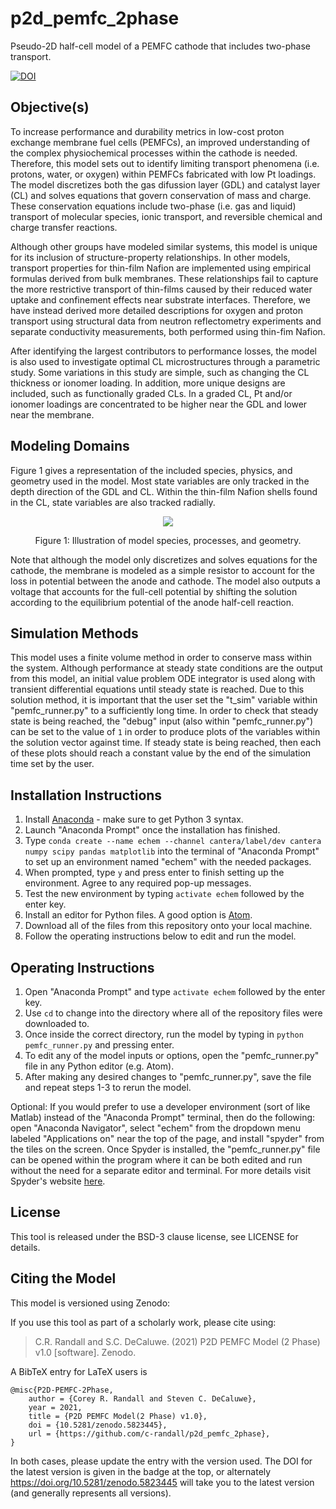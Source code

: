 # p2d_pemfc_2phase
Pseudo-2D half-cell model of a PEMFC cathode that includes two-phase transport.

[![DOI](https://zenodo.org/badge/444956566.svg)](https://zenodo.org/badge/latestdoi/444956566)

## Objective(s)
To increase performance and durability metrics in low-cost proton exchange
membrane fuel cells (PEMFCs), an improved understanding of the complex physiochemical
processes within the cathode is needed. Therefore, this model sets out
to identify limiting transport phenomena (i.e. protons, water, or oxygen) within
PEMFCs fabricated with low Pt loadings. The model discretizes both the gas difussion layer
(GDL) and catalyst layer (CL) and solves equations that govern conservation of mass and 
charge. These conservation equations include two-phase (i.e. gas and liquid) transport of
molecular species, ionic transport, and reversible chemical and charge transfer reactions.

Although other groups have modeled similar systems, this model is unique for its inclusion
of structure-property relationships. In other models, transport properties for thin-film Nafion 
are implemented using empirical formulas derived from bulk membranes. These relationships 
fail to capture the more restrictive transport of thin-films caused by their reduced water uptake 
and confinement effects near substrate interfaces. Therefore, we have instead derived
more detailed descriptions for oxygen and proton transport using structural data from neutron 
reflectometry experiments and separate conductivity measurements, both performed using thin-fim
Nafion.

After identifying the largest contributors to performance losses, the model is also used to 
investigate optimal CL microstructures through a parametric study. Some variations in this 
study are simple, such as changing the CL thickness or ionomer loading. In addition, more unique 
designs are included, such as functionally graded CLs. In a graded CL, Pt and/or ionomer loadings
are concentrated to be higher near the GDL and lower near the membrane. 

## Modeling Domains
Figure 1 gives a representation of the included species, physics, and geometry used in the model. 
Most state variables are only tracked in the depth direction of the GDL and CL. Within the thin-film 
Nafion shells found in the CL, state variables are also tracked radially. 

<p align="center"> <img src="https://user-images.githubusercontent.com/39809042/148299226-82796eb7-8c15-4267-89d5-437c974a4b0b.png"> </p>
<p align="center"> Figure 1: Illustration of model species, processes, and geometry. </p>

Note that although the model only discretizes and solves equations for the cathode, the membrane
is modeled as a simple resistor to account for the loss in potential between the anode and cathode. 
The model also outputs a voltage that accounts for the full-cell potential by shifting the solution
according to the equilibrium potential of the anode half-cell reaction.

## Simulation Methods
This model uses a finite volume method in order to conserve mass within the system. 
Although performance at steady state conditions are the output from this model, an 
initial value problem ODE integrator is used along with transient differential 
equations until steady state is reached. Due to this solution method, it is important 
that the user set the "t_sim" variable within "pemfc_runner.py" to a sufficiently 
long time. In order to check that steady state is being reached, the "debug" input 
(also within "pemfc_runner.py") can be set to the value of `1` in order to produce plots 
of the variables within the solution vector against time. If steady state is being 
reached, then each of these plots should reach a constant value by the end of the 
simulation time set by the user.

## Installation Instructions
1. Install [Anaconda](https://www.anaconda.com/distribution/) - make sure to get 
Python 3 syntax.
2. Launch "Anaconda Prompt" once the installation has finished.
3. Type `conda create --name echem --channel cantera/label/dev cantera numpy scipy pandas matplotlib` 
into the terminal of "Anaconda Prompt" to set up an environment named "echem" with the 
needed packages.
4. When prompted, type `y` and press enter to finish setting up the environment. 
Agree to any required pop-up messages.
5. Test the new environment by typing `activate echem` followed by the enter key.
6. Install an editor for Python files. A good option is [Atom](https://atom.io/).
6. Download all of the files from this repository onto your local machine.
7. Follow the operating instructions below to edit and run the model.

## Operating Instructions
1. Open "Anaconda Prompt" and type `activate echem` followed by the enter key.
2. Use `cd` to change into the directory where all of the repository files were 
downloaded to.
3. Once inside the correct directory, run the model by typing in `python pemfc_runner.py` 
and pressing enter.
4. To edit any of the model inputs or options, open the "pemfc_runner.py" file in any 
Python editor (e.g. Atom).
5. After making any desired changes to "pemfc_runner.py", save the file and repeat 
steps 1-3 to rerun the model.

Optional: If you would prefer to use a developer environment (sort of like Matlab) 
instead of the "Anaconda Prompt" terminal, then do the following: open "Anaconda Navigator", 
select "echem" from the dropdown menu labeled "Applications on" near the top of the page, 
and install "spyder" from the tiles on the screen. Once Spyder is installed, the 
"pemfc_runner.py" file can be opened within the program where it can be both edited and 
run without the need for a separate editor and terminal. For more details visit Spyder's 
website [here](https://www.spyder-ide.org/).

## License
This tool is released under the BSD-3 clause license, see LICENSE for details.

## Citing the Model
This model is versioned using Zenodo:

If you use this tool as part of a scholarly work, please cite using:

> C.R. Randall and S.C. DeCaluwe. (2021) P2D PEMFC Model (2 Phase) v1.0 [software]. Zenodo.

A BibTeX entry for LaTeX users is

```TeX
@misc{P2D-PEMFC-2Phase,
    author = {Corey R. Randall and Steven C. DeCaluwe},
    year = 2021,
    title = {P2D PEMFC Model(2 Phase) v1.0},
    doi = {10.5281/zenodo.5823445},
    url = {https://github.com/c-randall/p2d_pemfc_2phase},
}
```

In both cases, please update the entry with the version used. The DOI for the latest 
version is given in the badge at the top, or alternately <https://doi.org/10.5281/zenodo.5823445> will
take you to the latest version (and generally represents all versions).
